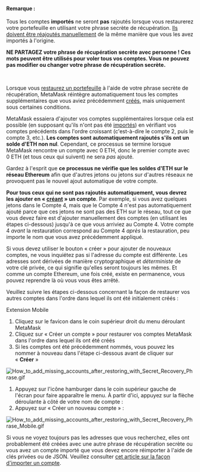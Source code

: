 
#### Remarque :


Tous les comptes **importés** ne seront **pas** rajoutés lorsque vous restaurerez votre portefeuille en utilisant votre phrase secrète de récupération. [Ils doivent être réajoutés manuellement](https://support.metamask.io/hc/en-us/articles/360015489331) de la même manière que vous les avez importés à l'origine.



**NE PARTAGEZ votre phrase de récupération secrète avec personne ! Ces mots peuvent être utilisés pour voler tous vos comptes. Vous ne pouvez pas modifier ou changer votre phrase de récupération secrète.**


 


Lorsque vous [restaurez un portefeuille](https://support.metamask.io/hc/en-us/articles/360015289612-How-to-restore-your-MetaMask-account-from-Seed-Phrase-Secret-Recovery-Phrase) à l'aide de votre phrase secrète de récupération, MetaMask réintègre automatiquement tous les comptes supplémentaires que vous aviez précédemment [créés](https://support.metamask.io/hc/en-us/articles/360015289452), mais uniquement sous certaines conditions.


MetaMask essaiera d'ajouter vos comptes supplémentaires lorsque cela est possible (en supposant qu'ils n'ont pas été [importés](https://support.metamask.io/hc/en-us/articles/360015289932)) en vérifiant vos comptes précédents dans l'ordre croissant (c'est-à-dire le compte 2, puis le compte 3, etc.). **Les comptes sont automatiquement rajoutés s'ils ont un solde d'ETH non nul**. Cependant, ce processus se termine lorsque MetaMask rencontre un compte avec 0 ETH, donc le premier compte avec 0 ETH (et tous ceux qui suivent) ne sera *pas* ajouté.


Gardez à l'esprit que **ce processus ne vérifie que les soldes d'ETH sur le réseau Ethereum** afin que d'autres jetons ou jetons sur d'autres réseaux ne provoquent pas le nouvel ajout automatique de votre compte.


**Pour tous ceux qui ne sont pas rajoutés automatiquement, vous devrez les ajouter en « [créant](https://support.metamask.io/hc/en-us/articles/360015289452) » un compte**. Par exemple, si vous avez quelques jetons dans le Compte 4, mais que le Compte 4 n'est pas automatiquement ajouté parce que ces jetons ne sont pas des ETH sur le réseau, tout ce que vous devez faire est d'ajouter manuellement des comptes (en utilisant les étapes ci-dessous) jusqu'à ce que vous arriviez au Compte 4. Votre compte 4 *avant* la restauration correspond au Compte 4 *après* la restauration, peu importe le nom que vous avez précédemment appliqué.


Si vous devez utiliser le bouton « créer » pour ajouter de nouveaux comptes, ne vous inquiétez pas si l'adresse du compte est différente. Les adresses sont dérivées de manière cryptographique et *déterministe* de votre clé privée, ce qui signifie qu'elles seront toujours les mêmes. Et comme un compte Ethereum, une fois créé, existe en permanence, vous pouvez reprendre là où vous vous êtes arrêté.


Veuillez suivre les étapes ci-dessous concernant la façon de restaurer vos autres comptes dans l'ordre dans lequel ils ont été initialement créés :




Extension Mobile


1. Cliquez sur le favicon dans le coin supérieur droit du menu déroulant MetaMask
2. Cliquez sur « Créer un compte » pour restaurer vos comptes MetaMask dans l'ordre dans lequel ils ont été créés
3. Si les comptes ont été précédemment nommés, vous pouvez les nommer à nouveau dans l'étape ci-dessous avant de cliquer sur « **Créer** »


![How_to_add_missing_accounts_after_restoring_with_Secret_Recovery_Phrase.gif](https://support.metamask.io/hc/article_attachments/9026739981083/How_to_add_missing_accounts_after_restoring_with_Secret_Recovery_Phrase.gif)




1. Appuyez sur l'icône hamburger dans le coin supérieur gauche de l'écran pour faire apparaître le menu. À partir d'ici, appuyez sur la flèche déroulante à côté de votre nom de compte :
2. Appuyez sur « Créer un nouveau compte » :


![How_to_add_missing_accounts_after_restoring_with_Secret_Recovery_Phrase_Mobile.gif](https://support.metamask.io/hc/article_attachments/9027058464027/How_to_add_missing_accounts_after_restoring_with_Secret_Recovery_Phrase_Mobile.gif)




Si vous ne voyez toujours pas les adresses que vous recherchez, elles ont probablement été créées avec une autre phrase de récupération secrète ou vous avez un compte importé que vous devez encore réimporter à l'aide de clés privées ou de JSON. Veuillez consulter [cet article sur la façon d'importer un compte](https://support.metamask.io/hc/en-us/articles/360015489331-Importing-an-Account).

